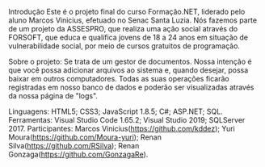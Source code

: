 Introdução
Este é o projeto final do curso Formação.NET, liderado pelo aluno Marcos Vinicius, efetuado no Senac Santa Luzia. Nós fazemos parte de um projeto da ASSESPRO, que realiza uma ação social através do FORSOFT, que educa e qualifica jovens de 18 a 24 anos em situação de vulnerabilidade social, por meio de cursos gratuitos de programação.

Sobre o projeto:
Se trata de um gestor de documentos. Nossa intenção é que você possa adicionar arquivos ao sistema e, quando desejar, possa baixar em outros computadores. Todas as suas operações ficarão registradas em nosso banco de dados e poderão ser visualizadas através da nossa página de "logs".

Linguagens:
HTML5;
CSS3;
JavaScript 1.8.5;
C#;
ASP.NET;
SQL.
Ferramentas:
Visual Studio Code 1.65.2;
Visual Studio 2019;
SQLServer 2017.
Participantes:
Marcos Vinicius(https://github.com/kddez);
Yuri Moura(https://github.com/Moura-yuri);
Renan Silva(https://github.com/RSilva);
Renan Gonzaga(https://github.com/GonzagaRe).
